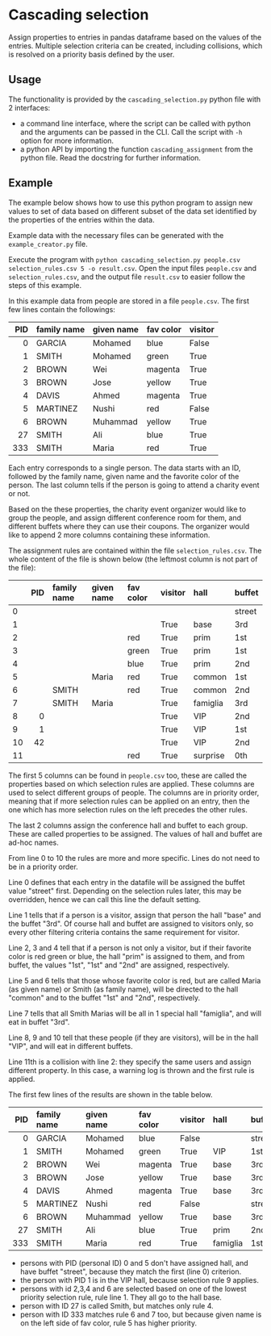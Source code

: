 # Cascading selection

Assign properties to entries in pandas dataframe
based on the values of the entries.
Multiple selection criteria can be created,
including collisions,
which is resolved on a priority basis defined by the user.

## Usage

The functionality is provided by the `cascading_selection.py` python file with 2 interfaces:

- a command line interface, where the script can be called with python and the arguments can be passed in the CLI. Call the script with `-h` option for more information.
- a python API by importing the function `cascading_assignment` from the python file. Read the docstring for further information.

## Example

The example below shows how to use this python program to assign new values
to set of data based on different subset of the data set
identified by the properties of the entries within the data.

Example data with the necessary files can be generated with the `example_creator.py` file.

Execute the program with
`python cascading_selection.py people.csv selection_rules.csv 5 -o result.csv`. Open the input files `people.csv` and `selection_rules.csv`, and the output file `result.csv` to easier follow the steps of this example.

In this example data from people are stored in a file `people.csv`. The first few lines
contain the followings:

|  PID | family name | given name | fav color | visitor |
| ---: | :---------- | :--------- | :-------- | :------ |
|    0 | GARCIA      | Mohamed    | blue      | False   |
|    1 | SMITH       | Mohamed    | green     | True    |
|    2 | BROWN       | Wei        | magenta   | True    |
|    3 | BROWN       | Jose       | yellow    | True    |
|    4 | DAVIS       | Ahmed      | magenta   | True    |
|    5 | MARTINEZ    | Nushi      | red       | False   |
|    6 | BROWN       | Muhammad   | yellow    | True    |
|   27 | SMITH       | Ali        | blue      | True    |
|  333 | SMITH       | Maria      | red       | True    |

Each entry corresponds to a single person. The data starts with an ID,
followed by the family name, given name and the favorite color of the person.
The last column tells if the person is going to attend a charity event or not.

Based on the these properties, the charity event organizer
would like to group the people, and assign different conference room for them,
and different buffets where they can use their coupons. The organizer would
like to append 2 more columns containing these information.

The assignment rules are contained within the file `selection_rules.csv`.
The whole content of the file is
shown below (the leftmost column is not part of the file):

|     |  PID | family name | given name | fav color | visitor | hall     | buffet |
| --- | ---: | :---------- | :--------- | :-------- | :------ | :------- | :----- |
| 0   |      |             |            |           |         |          | street |
| 1   |      |             |            |           | True    | base     | 3rd    |
| 2   |      |             |            | red       | True    | prim     | 1st    |
| 3   |      |             |            | green     | True    | prim     | 1st    |
| 4   |      |             |            | blue      | True    | prim     | 2nd    |
| 5   |      |             | Maria      | red       | True    | common   | 1st    |
| 6   |      | SMITH       |            | red       | True    | common   | 2nd    |
| 7   |      | SMITH       | Maria      |           | True    | famiglia | 3rd    |
| 8   |    0 |             |            |           | True    | VIP      | 2nd    |
| 9   |    1 |             |            |           | True    | VIP      | 1st    |
| 10  |   42 |             |            |           | True    | VIP      | 2nd    |
| 11  |      |             |            | red       | True    | surprise | 0th    |

The first 5 columns can be found in `people.csv` too, these are called the
properties based on which selection rules are applied.
These columns are used to select different groups of people.
The columns are in priority order, meaning that if more selection rules
can be applied on an entry, then the one which has more selection rules
on the left precedes the other rules.

The last 2 columns assign the conference hall and buffet to each group.
These are called properties to be assigned.
The values of hall and buffet are ad-hoc names.

From line 0 to 10 the rules are more and more specific.
Lines do not need to be in a priority order.

Line 0 defines that each entry in the datafile will be assigned the
buffet value "street" first. Depending on the selection rules later,
this may be overridden, hence we can call this line the default setting.

Line 1 tells that if a person is a visitor, assign that person the hall "base"
and the buffet "3rd". Of course hall and buffet are assigned to visitors only,
so every other filtering criteria contains the same requirement for visitor.

Line 2, 3 and 4 tell that if a person is not only a visitor, but if their
favorite color is red green or blue, the hall "prim" is assigned to them, and
from buffet, the values "1st", "1st" and "2nd" are assigned, respectively.

Line 5 and 6 tells that those whose favorite color is red,
but are called Maria (as given name) or Smith (as family name),
will be directed to the hall "common" and to the buffet "1st" and "2nd", respectively.

Line 7 tells that all Smith Marias will be all in 1 special hall "famiglia", and will
eat in buffet "3rd".

Line 8, 9 and 10 tell that these people (if they are visitors), will be in the hall
"VIP", and will eat in different buffets.

Line 11th is a collision with line 2:
they specify the same users and assign different property.
In this case, a warning log is thrown and the first rule is applied.

The first few lines of the results are shown in the table below.

|  PID | family name | given name | fav color | visitor | hall     | buffet |
| ---: | :---------- | :--------- | :-------- | :------ | :------- | :----- |
|    0 | GARCIA      | Mohamed    | blue      | False   |          | street |
|    1 | SMITH       | Mohamed    | green     | True    | VIP      | 1st    |
|    2 | BROWN       | Wei        | magenta   | True    | base     | 3rd    |
|    3 | BROWN       | Jose       | yellow    | True    | base     | 3rd    |
|    4 | DAVIS       | Ahmed      | magenta   | True    | base     | 3rd    |
|    5 | MARTINEZ    | Nushi      | red       | False   |          | street |
|    6 | BROWN       | Muhammad   | yellow    | True    | base     | 3rd    |
|   27 | SMITH       | Ali        | blue      | True    | prim     | 2nd    |
|  333 | SMITH       | Maria      | red       | True    | famiglia | 1st    |

- persons with PID (personal ID) 0 and 5 don't have assigned hall, and have buffet "street", because they match the first (line 0) criterion.
- the person with PID 1 is in the VIP hall, because selection rule 9 applies.
- persons with id 2,3,4 and 6 are selected based on one of the lowest priority selection rule, rule line 1. They all go to the hall base.
- person with ID 27 is called Smith, but matches only rule 4.
- person with ID 333 matches rule 6 and 7 too, but because given name is on the left side of fav color, rule 5 has higher priority.
